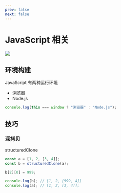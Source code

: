 ```yaml
---
prev: false
next: false
---
```


# JavaScript 相关

![](/static/skill-images/javascript.webp)

## 环境构建

JavaScript 有两种运行环境

- 浏览器
- Node.js

```js
console.log(this === window ? "浏览器" : "Node.js");
```

## 技巧

### 深拷贝

structuredClone

```js
const a = [1, 2, [3, 4]];
const b = structuredClone(a);

b[2][0] = 999;

console.log(b); // [1, 2, [999, 4]]
console.log(a); // [1, 2, [3, 4]];
```
